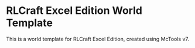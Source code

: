# RLCraft Excel Edition World Template

This is a world template for RLCraft Excel Edition, created using McTools v7.
